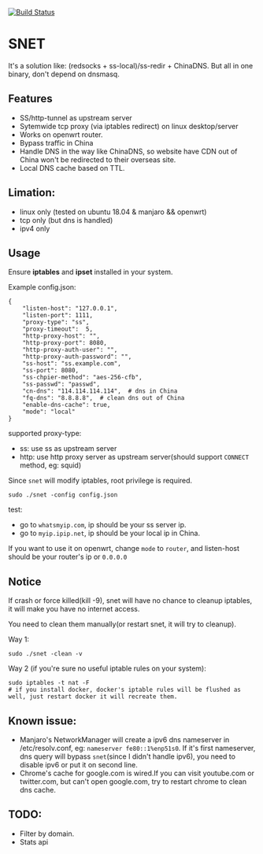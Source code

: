 [![Build Status](https://travis-ci.com/monsterxx03/snet.svg?branch=master)](https://travis-ci.com/monsterxx03/snet)

# SNET

It's a solution like: (redsocks + ss-local)/ss-redir + ChinaDNS. But all in one binary, don't depend on dnsmasq.


## Features

- SS/http-tunnel as upstream server
- Sytemwide tcp proxy (via iptables redirect) on linux desktop/server
- Works on openwrt router.
- Bypass traffic in China
- Handle DNS in the way like ChinaDNS, so website have CDN out of China won't be redirected to their overseas site.
- Local DNS cache based on TTL.

## Limation:

- linux only (tested on ubuntu 18.04 & manjaro && openwrt)
- tcp only (but dns is handled)
- ipv4 only

## Usage

Ensure **iptables** and **ipset** installed in your system.

Example config.json:

    {
        "listen-host": "127.0.0.1",
        "listen-port": 1111,
        "proxy-type": "ss",
        "proxy-timeout":  5,
        "http-proxy-host": "",
        "http-proxy-port": 8080,
        "http-proxy-auth-user": "",
        "http-proxy-auth-password": "",
        "ss-host": "ss.example.com",
        "ss-port": 8080,
        "ss-chpier-method": "aes-256-cfb",
        "ss-passwd": "passwd",
        "cn-dns": "114.114.114.114",  # dns in China
        "fq-dns": "8.8.8.8",  # clean dns out of China
        "enable-dns-cache": true,
        "mode": "local" 
    }

supported proxy-type:

- ss: use ss as upstream server
- http: use http proxy server as upstream server(should support `CONNECT` method, eg: squid)

Since `snet` will modify iptables, root privilege is required. 

`sudo ./snet -config config.json`

test:

- go to `whatsmyip.com`, ip should be your ss server ip.
- go to `myip.ipip.net`, ip should be your local ip in China.

If you want to use it on openwrt, change `mode` to `router`, and listen-host should be your router's ip or `0.0.0.0`

## Notice

If crash or force killed(kill -9), snet will have no chance to cleanup iptables, it will make you have no internet access.

You need to clean them manually(or restart snet, it will try to cleanup).

Way 1:

    sudo ./snet -clean -v

Way 2 (if you're sure no useful iptable rules on your system):

    sudo iptables -t nat -F  
    # if you install docker, docker's iptable rules will be flushed as well, just restart docker it will recreate them.

## Known issue:

- Manjaro's NetworkManager will create a ipv6 dns nameserver in /etc/resolv.conf, eg: `nameserver fe80::1%enp51s0`.
If it's first nameserver, dns query will bypass `snet`(since I didn't handle ipv6), you need to disable ipv6 or put it on second line.
- Chrome's cache for google.com is wired.If you can visit youtube.com or twitter.com, but can't open google.com, try to restart chrome to clean dns cache.

## TODO:

- Filter by domain.
- Stats api
